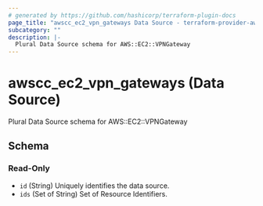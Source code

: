 ```yaml
---
# generated by https://github.com/hashicorp/terraform-plugin-docs
page_title: "awscc_ec2_vpn_gateways Data Source - terraform-provider-awscc"
subcategory: ""
description: |-
  Plural Data Source schema for AWS::EC2::VPNGateway
---
```


# awscc_ec2_vpn_gateways (Data Source)

Plural Data Source schema for AWS::EC2::VPNGateway



<!-- schema generated by tfplugindocs -->
## Schema

### Read-Only

- `id` (String) Uniquely identifies the data source.
- `ids` (Set of String) Set of Resource Identifiers.

